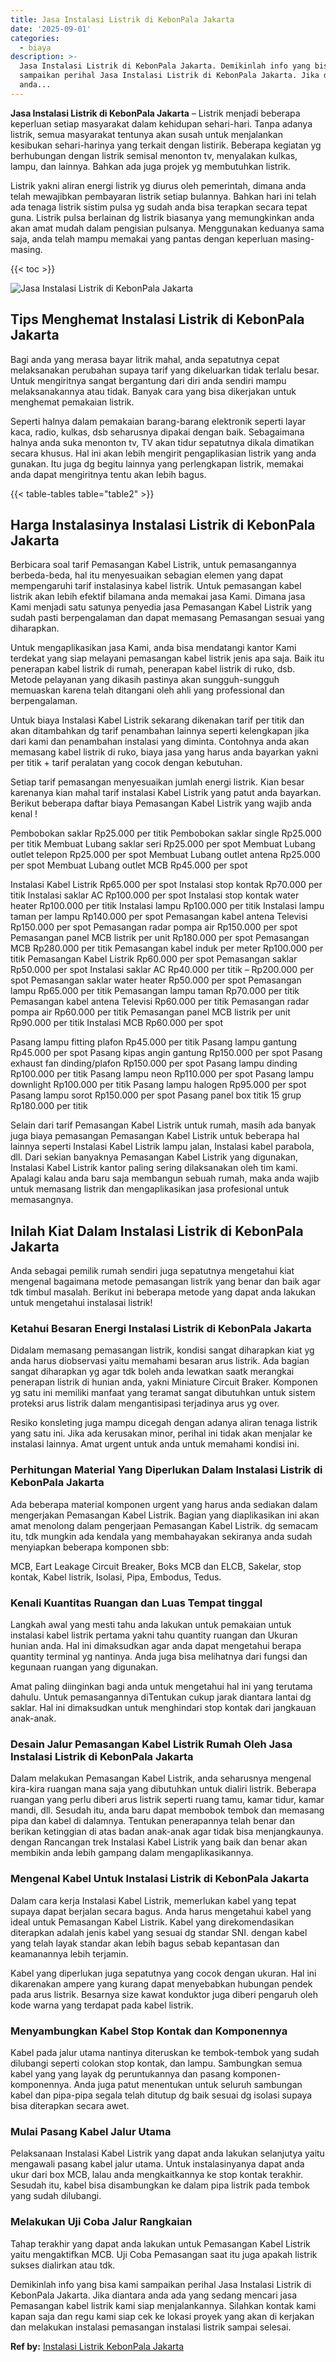 ```yaml
---
title: Jasa Instalasi Listrik di KebonPala Jakarta
date: '2025-09-01'
categories:
  - biaya
description: >-
  Jasa Instalasi Listrik di KebonPala Jakarta. Demikinlah info yang bisa kami
  sampaikan perihal Jasa Instalasi Listrik di KebonPala Jakarta. Jika diantara
  anda...
---
```


**Jasa Instalasi Listrik di KebonPala Jakarta** – Listrik menjadi beberapa keperluan setiap masyarakat dalam kehidupan sehari-hari. Tanpa adanya listrik, semua masyarakat tentunya akan susah untuk menjalankan kesibukan sehari-harinya yang terkait dengan listirik. Beberapa kegiatan yg berhubungan dengan listrik semisal menonton tv, menyalakan kulkas, lampu, dan lainnya. Bahkan ada juga projek yg membutuhkan listrik.

Listrik yakni aliran energi listrik yg diurus oleh pemerintah, dimana anda telah mewajibkan pembayaran listrik setiap bulannya. Bahkan hari ini telah ada tenaga listrik sistim pulsa yg sudah anda bisa terapkan secara tepat guna. Listrik pulsa berlainan dg listrik biasanya yang memungkinkan anda akan amat mudah dalam pengisian pulsanya. Menggunakan keduanya sama saja, anda telah mampu memakai yang pantas dengan keperluan masing-masing.

{{< toc >}}

![Jasa Instalasi Listrik di KebonPala Jakarta](/images/instalasi-listrik-murah27.png)

## Tips Menghemat Instalasi Listrik di KebonPala Jakarta

Bagi anda yang merasa bayar litrik mahal, anda sepatutnya cepat melaksanakan perubahan supaya tarif yang dikeluarkan tidak terlalu besar. Untuk mengiritnya sangat bergantung dari diri anda sendiri mampu melaksanakannya atau tidak. Banyak cara yang bisa dikerjakan untuk menghemat pemakaian listrik.

Seperti halnya dalam pemakaian barang-barang elektronik seperti layar kaca, radio, kulkas, dsb seharusnya dipakai dengan baik. Sebagaimana halnya anda suka menonton tv, TV akan tidur sepatutnya dikala dimatikan secara khusus. Hal ini akan lebih mengirit pengaplikasian listrik yang anda gunakan. Itu juga dg begitu lainnya yang perlengkapan listrik, memakai anda dapat mengiritnya tentu akan lebih bagus.

{{< table-tables table="table2" >}}

## Harga Instalasinya Instalasi Listrik di KebonPala Jakarta

Berbicara soal tarif Pemasangan Kabel Listrik, untuk pemasangannya berbeda-beda, hal itu menyesuaikan sebagian elemen yang dapat mempengaruhi tarif instalasinya kabel listrik. Untuk pemasangan kabel listrik akan lebih efektif bilamana anda memakai jasa Kami. Dimana jasa Kami menjadi satu satunya penyedia jasa Pemasangan Kabel Listrik yang sudah pasti berpengalaman dan dapat memasang Pemasangan sesuai yang diharapkan.

Untuk mengaplikasikan jasa Kami, anda bisa mendatangi kantor Kami terdekat yang siap melayani pemasangan kabel listrik jenis apa saja. Baik itu penerapan kabel listrik di rumah, penerapan kabel listrik di ruko, dsb. Metode pelayanan yang dikasih pastinya akan sungguh-sungguh memuaskan karena telah ditangani oleh ahli yang professional dan berpengalaman.

Untuk biaya Instalasi Kabel Listrik sekarang dikenakan tarif per titik dan akan ditambahkan dg tarif penambahan lainnya seperti kelengkapan jika dari kami dan penambahan instalasi yang diminta. Contohnya anda akan memasang kabel listrik di ruko, biaya jasa yang harus anda bayarkan yakni per titik + tarif peralatan yang cocok dengan kebutuhan.

Setiap tarif pemasangan menyesuaikan jumlah energi listrik. Kian besar karenanya kian mahal tarif instalasi Kabel Listrik yang patut anda bayarkan. Berikut beberapa daftar biaya Pemasangan Kabel Listrik yang wajib anda kenal !

Pembobokan saklar Rp25.000 per titik Pembobokan saklar single Rp25.000 per titik Membuat Lubang saklar seri Rp25.000 per spot Membuat Lubang outlet telepon Rp25.000 per spot Membuat Lubang outlet antena Rp25.000 per spot Membuat Lubang outlet MCB Rp45.000 per spot

Instalasi Kabel Listrik Rp65.000 per spot Instalasi stop kontak Rp70.000 per titik Instalasi saklar AC Rp100.000 per spot Instalasi stop kontak water heater Rp100.000 per titik Instalasi lampu Rp100.000 per titik Instalasi lampu taman per lampu Rp140.000 per spot Pemasangan kabel antena Televisi Rp150.000 per spot Pemasangan radar pompa air Rp150.000 per spot Pemasangan panel MCB listrik per unit Rp180.000 per spot Pemasangan MCB Rp280.000 per titik Pemasangan kabel induk per meter Rp100.000 per titik Pemasangan Kabel Listrik Rp60.000 per spot Pemasangan saklar Rp50.000 per spot Instalasi saklar AC Rp40.000 per titik – Rp200.000 per spot Pemasangan saklar water heater Rp50.000 per spot Pemasangan lampu Rp65.000 per titik Pemasangan lampu taman Rp70.000 per titik Pemasangan kabel antena Televisi Rp60.000 per titik Pemasangan radar pompa air Rp60.000 per titik Pemasangan panel MCB listrik per unit Rp90.000 per titik Instalasi MCB Rp60.000 per spot

Pasang lampu fitting plafon Rp45.000 per titik Pasang lampu gantung Rp45.000 per spot Pasang kipas angin gantung Rp150.000 per spot Pasang exhaust fan dinding/plafon Rp150.000 per spot Pasang lampu dinding Rp100.000 per titik Pasang lampu neon Rp110.000 per spot Pasang lampu downlight Rp100.000 per titik Pasang lampu halogen Rp95.000 per spot Pasang lampu sorot Rp150.000 per spot Pasang panel box titik 15 grup Rp180.000 per titik

Selain dari tarif Pemasangan Kabel Listrik untuk rumah, masih ada banyak juga biaya pemasangan Pemasangan Kabel Listrik untuk beberapa hal lainnya seperti Instalasi Kabel Listrik lampu jalan, Instalasi kabel parabola, dll. Dari sekian banyaknya Pemasangan Kabel Listrik yang digunakan, Instalasi Kabel Listrik kantor paling sering dilaksanakan oleh tim kami. Apalagi kalau anda baru saja membangun sebuah rumah, maka anda wajib untuk memasang listrik dan mengaplikasikan jasa profesional untuk memasangnya.

## Inilah Kiat Dalam Instalasi Listrik di KebonPala Jakarta


Anda sebagai pemilik rumah sendiri juga sepatutnya mengetahui kiat mengenal bagaimana metode pemasangan listrik yang benar dan baik agar tdk timbul masalah. Berikut ini beberapa metode yang dapat anda lakukan untuk mengetahui instalasai listrik!

### Ketahui Besaran Energi Instalasi Listrik di KebonPala Jakarta

Didalam memasang pemasangan listrik, kondisi sangat diharapkan kiat yg anda harus diobservasi yaitu memahami besaran arus listrik. Ada bagian sangat diharapkan yg agar tdk boleh anda lewatkan saatk merangkai penerapan listrik di hunian anda, yakni Miniature Circuit Braker. Komponen yg satu ini memiliki manfaat yang teramat sangat dibutuhkan untuk sistem proteksi arus listrik dalam mengantisipasi terjadinya arus yg over.

Resiko konsleting juga mampu dicegah dengan adanya aliran tenaga listrik yang satu ini. Jika ada kerusakan minor, perihal ini tidak akan menjalar ke instalasi lainnya. Amat urgent untuk anda untuk memahami kondisi ini.

### Perhitungan Material Yang Diperlukan Dalam Instalasi Listrik di KebonPala Jakarta

Ada beberapa material komponen urgent yang harus anda sediakan dalam mengerjakan Pemasangan Kabel Listrik. Bagian yang diaplikasikan ini akan amat menolong dalam pengerjaan Pemasangan Kabel Listrik. dg semacam itu, tdk mungkin ada kendala yang membahayakan sekiranya anda sudah menyiapkan beberapa komponen sbb:

MCB, Eart Leakage Circuit Breaker, Boks MCB dan ELCB, Sakelar, stop kontak, Kabel listrik, Isolasi, Pipa, Embodus, Tedus.

### Kenali Kuantitas Ruangan dan Luas Tempat tinggal

Langkah awal yang mesti tahu anda lakukan untuk pemakaian untuk instalasi kabel listrik pertama yakni tahu quantity ruangan dan Ukuran hunian anda. Hal ini dimaksudkan agar anda dapat mengetahui berapa quantity terminal yg nantinya. Anda juga bisa melihatnya dari fungsi dan kegunaan ruangan yang digunakan.

Amat paling diinginkan bagi anda untuk mengetahui hal ini yang terutama dahulu. Untuk pemasangannya diTentukan cukup jarak diantara lantai dg saklar. Hal ini dimaksudkan untuk menghindari stop kontak dari jangkauan anak-anak.

### Desain Jalur Pemasangan Kabel Listrik Rumah Oleh Jasa Instalasi Listrik di KebonPala Jakarta

Dalam melakukan Pemasangan Kabel Listrik, anda seharusnya mengenal kira-kira ruangan mana saja yang dibutuhkan untuk dialiri listrik. Beberapa ruangan yang perlu diberi arus listrik seperti ruang tamu, kamar tidur, kamar mandi, dll. Sesudah itu, anda baru dapat membobok tembok dan memasang pipa dan kabel di dalamnya. Tentukan penerapannya telah benar dan berikan ketinggian di atas badan anak-anak agar tidak bisa menjangkaunya. dengan Rancangan trek Instalasi Kabel Listrik yang baik dan benar akan membikin anda lebih gampang dalam mengaplikasikannya.

### Mengenal Kabel Untuk Instalasi Listrik di KebonPala Jakarta

Dalam cara kerja Instalasi Kabel Listrik, memerlukan kabel yang tepat supaya dapat berjalan secara bagus. Anda harus mengetahui kabel yang ideal untuk Pemasangan Kabel Listrik. Kabel yang direkomendasikan diterapkan adalah jenis kabel yang sesuai dg standar SNI. dengan kabel yang telah layak standar akan lebih bagus sebab kepantasan dan keamanannya lebih terjamin.

Kabel yang diperlukan juga sepatutnya yang cocok dengan ukuran. Hal ini dikarenakan ampere yang kurang dapat menyebabkan hubungan pendek pada arus listrik. Besarnya size kawat konduktor juga diberi pengaruh oleh kode warna yang terdapat pada kabel listrik.

### Menyambungkan Kabel Stop Kontak dan Komponennya

Kabel pada jalur utama nantinya diteruskan ke tembok-tembok yang sudah dilubangi seperti colokan stop kontak, dan lampu. Sambungkan semua kabel yang yang layak dg peruntukannya dan pasang komponen-komponennya. Anda juga patut menentukan untuk seluruh sambungan kabel dan pipa-pipa segala telah ditutup dg baik sesuai dg isolasi supaya bisa diterapkan secara awet.

### Mulai Pasang Kabel Jalur Utama

Pelaksanaan Instalasi Kabel Listrik yang dapat anda lakukan selanjutya yaitu mengawali pasang kabel jalur utama. Untuk instalasinyanya dapat anda ukur dari box MCB, lalau anda mengkaitkannya ke stop kontak terakhir. Sesudah itu, kabel bisa disambungkan ke dalam pipa listrik pada tembok yang sudah dilubangi.

### Melakukan Uji Coba Jalur Rangkaian

Tahap terakhir yang dapat anda lakukan untuk Pemasangan Kabel Listrik yaitu mengaktifkan MCB. Uji Coba Pemasangan saat itu juga apakah listrik sukses dialirkan atau tdk.

Demikinlah info yang bisa kami sampaikan perihal Jasa Instalasi Listrik di KebonPala Jakarta. Jika diantara anda ada yang sedang mencari jasa Pemasangan kabel listrik kami siap menjalankannya. Silahkan kontak kami kapan saja dan regu kami siap cek ke lokasi proyek yang akan di kerjakan dan melakukan instalasi pemasangan instalasi listrik sampai selesai.

**Ref by:** [Instalasi Listrik KebonPala Jakarta](https://id.wikipedia.org/wiki/Instalasi)
